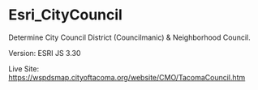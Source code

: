 # Esri_CityCouncil
Determine City Council District (Councilmanic) &amp; Neighborhood Council.

Version: ESRI JS 3.30

Live Site: https://wspdsmap.cityoftacoma.org/website/CMO/TacomaCouncil.htm 
